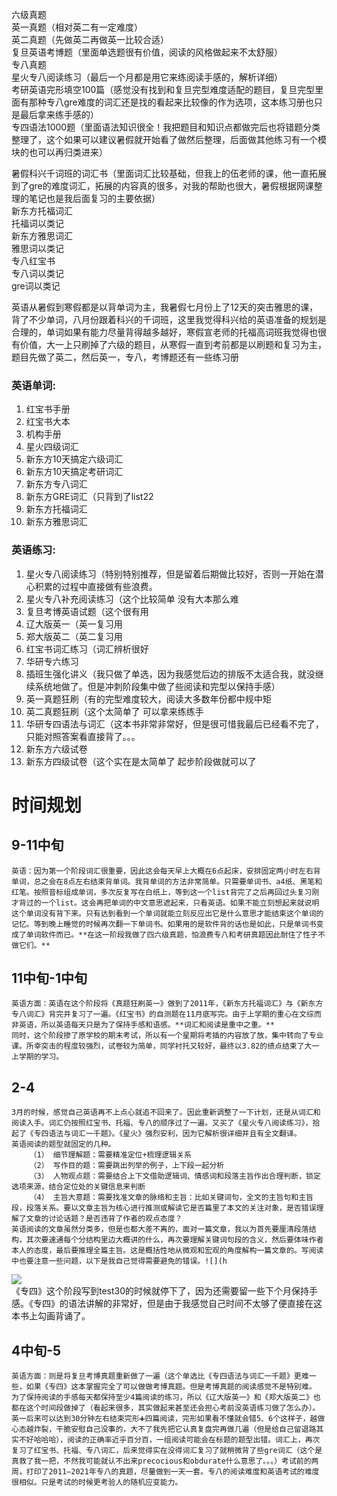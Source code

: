 六级真题  
英一真题（相对英二有一定难度）  
英二真题（先做英二再做英一比较合适）  
复旦英语考博题（里面单选题很有价值，阅读的风格做起来不太舒服）  
专八真题  
星火专八阅读练习（最后一个月都是用它来练阅读手感的，解析详细）  
考研英语完形填空100篇（感觉没有找到和复旦完型难度适配的题目，复旦完型里面有那种专八gre难度的词汇还是找的看起来比较像的作为选项，这本练习册也只是最后拿来练手感的）  
专四语法1000题（里面语法知识很全！我把题目和知识点都做完后也将错题分类整理了，这个如果可以建议暑假就开始看了做然后整理，后面做其他练习有一个模块的也可以再归类进来）

暑假科兴千词班的词汇书（里面词汇比较基础，但我上的伍老师的课，他一直拓展到了gre的难度词汇，拓展的内容真的很多，对我的帮助也很大，暑假根据网课整理的笔记也是我后面复习的主要依据）  
新东方托福词汇  
托福词以类记  
新东方雅思词汇  
雅思词以类记  
专八红宝书  
专八词以类记  
gre词以类记

英语从暑假到寒假都是以背单词为主，我暑假七月份上了12天的突击雅思的课，背了不少单词，八月份跟着科兴的千词班，这里我觉得科兴给的英语准备的规划是合理的，单词如果有能力尽量背得越多越好，寒假宣老师的托福高词班我觉得也很有价值，大一上只刷掉了六级的题目，从寒假一直到考前都是以刷题和复习为主，题目先做了英二，然后英一，专八，考博题还有一些练习册

### 英语单词:

1. 红宝书手册
2. 红宝书大本
3. 机构手册
4. 星火四级词汇
5. 新东方10天搞定六级词汇
6. 新东方10天搞定考研词汇
7. 新东方专八词汇
8. 新东方GRE词汇（只背到了list22
9. 新东方托福词汇
10. 新东方雅思词汇

### 英语练习:

1. 星火专八阅读练习（特别特别推荐，但是留着后期做比较好，否则一开始在潜心积累的过程中直接做有些浪费。
2. 星火专八补充阅读练习（这个比较简单 没有大本那么难
3. 复旦考博英语试题（这个很有用
4. 辽大版英一（英一复习用
5. 郑大版英二（英二复习用
6. 红宝书词汇练习（词汇辨析很好
7. 华研专六练习
8. 插班生强化讲义（我只做了单选，因为我感觉后边的排版不太适合我，就没继续系统地做了。但是冲刺阶段集中做了些阅读和完型以保持手感）
9. 英一真题狂刷（有的完型难度较大，阅读大多数年份都中规中矩
10. 英二真题狂刷（这个太简单了 可以拿来练练手
11. 华研专四语法与词汇（这本书非常非常好，但是很可惜我最后已经看不完了，只能对照答案看直接背了。。。
12. 新东方六级试卷
13. 新东方四级试卷（这个实在是太简单了 起步阶段做就可以了

# 时间规划

## 9-11中旬

	英语：因为第一个阶段词汇很重要，因此这会每天早上大概在6点起床，安排固定两小时左右背单词，总之会在8点左右结束背单词。我背单词的方法非常简单。只需要单词书、a4纸、黑笔和红笔。按照音标组成单词，多次反复写在白纸上，等到这一个list背完了之后再回过头复习刚才背过的一个list。这会再把单词的中文意思遮起来，只看英语。如果不能立刻想起来就说明这个单词没有背下来。只有达到看到一个单词就能立刻反应出它是什么意思才能结束这个单词的记忆。等到晚上睡觉的时候再次翻一下单词书。如果用的是软件背的话也是如此，只是单词书变成了单词软件而已。**在这一阶段我做了四六级真题，怕浪费专八和考研真题因此耐住了性子不做它们。**

## 11中旬-1中旬

	英语方面：英语在这个阶段将《真题狂刷英一》做到了2011年，《新东方托福词汇》与《新东方专八词汇》背完并复习了一遍。《红宝书》的自测题在11月底写完。由于上学期的重心在文综而非英语，所以英语每天只是为了保持手感和语感。**词汇和阅读是重中之重。**
	同时，这个阶段掺了原学校的期末考试，所以有一个星期将考插的内容放了放，集中转向了专业课。所幸突击的程度较强烈，试卷较为简单，同学衬托又较好，最终以3.82的绩点结束了大一上学期的学习。

## 2-4

	3月的时候，感觉自己英语再不上点心就追不回来了。因此重新调整了一下计划，还是从词汇和阅读入手。词汇仍按照红宝书、托福、专八的顺序过了一遍。又买了《星火专八阅读练习》，拾起了《专四语法与词汇一千题》。《星火》强烈安利，因为它解析很详细并且有全文翻译。
	英语阅读的题型就固定的几种。
		（1） 细节理解题：需要精准定位+梳理逻辑关系
		（2） 写作目的题：需要跳出列举的例子，上下段一起分析
		（3） 人物观点题：需要结合上下文借助逻辑词、情感词和段落主旨作出合理判断，锁定选项来源，结合定位处的关键信息来判断
		（4） 主旨大意题：需要找准文章的脉络和主旨：比如关键词句，全文的主旨句和主旨段，段落关系。要以文章主旨为核心进行推测或解读它是否篇里了本文的关注对象，是否错误理解了文章的讨论话题？是否违背了作者的观点态度？
	英语阅读的文章虽然分类多，但是也都大差不离的，面对一篇文章，我以为首先要厘清段落结构，其次要速通每个分结构里边大概讲的什么，再次要理解关键词句段的含义，然后要体味作者本人的态度，最后要推理全篇主旨。这是概括性地从微观和宏观的角度解构一篇文章的。写阅读中也要注意一些问题，以下是我自己觉得需要避免的错误。![](h

![](https://pic1.zhimg.com/50/v2-52bea0fb9bf1bb90ee28ef8bb652106c_720w.jpg?source=1def8aca)  
	《专四》这个阶段写到test30的时候就停下了，因为还需要留一些下个月保持手感。《专四》的语法讲解的非常好，但是由于我感觉自己时间不太够了便直接在这本书上勾画背诵了。

## 4中旬-5

	英语方面：则是将复旦考博真题重新做了一遍（这个单选比《专四语法与词汇一千题》更难一些，如果《专四》这本掌握完全了可以做做考博真题。但是考博真题的阅读感觉不是特别难。
	为了保持阅读的手感每天都保持至少4篇阅读的练习，所以《辽大版英一》和《郑大版英二》也都在这个时间段做掉了（看起来很多，其实做起来甚至还会担心考前没英语练习做了怎么办）。英一后来可以达到30分钟左右结束完形➕四篇阅读，完形如果看不懂就会错5、6个这样子，越做心态越炸裂，干脆安慰自己没事的，大不了我先把它认真复盘完再做几遍（但是给自己留退路其实不好哈哈哈），阅读的正确率近乎百分百，一组阅读可能会在标题的题型出错。词汇上，再次复习了红宝书、托福、专八词汇，后来觉得实在没得词汇复习了就稍微背了些gre词汇（这个是真救了我一把，不然我可能就认不出来precocious和obdurate什么意思了。。。）考试前的两周，打印了2011–2021年专八的真题，尽量做到一天一套。专八的阅读难度和英语考试的难度很相似。只是考试的时候更考验人的随机应变能力。
